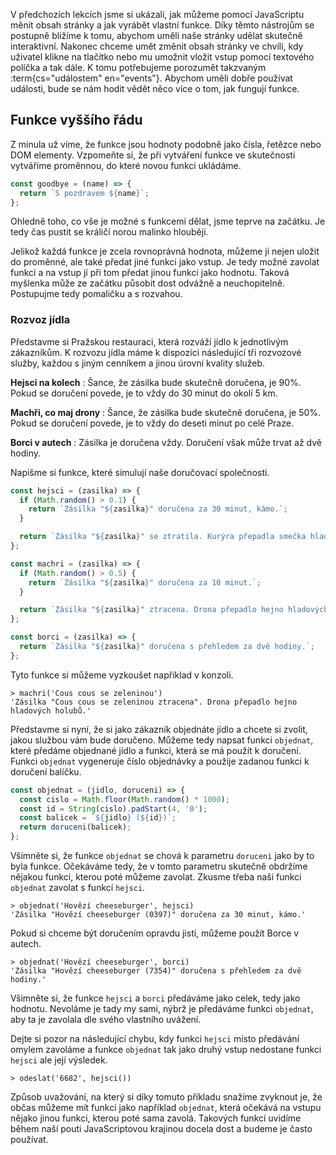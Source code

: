 V předchozích lekcích jsme si ukázali, jak můžeme pomocí JavaScriptu měnit obsah stránky a jak vyrábět vlastní funkce. Díky těmto nástrojům se postupně bližíme k tomu, abychom uměli naše stránky udělat skutečně interaktivní. Nakonec chceme umět změnit obsah stránky ve chvíli, kdy uživatel klikne na tlačítko nebo mu umožnit vložit vstup pomocí textového políčka a tak dále. K tomu potřebujeme porozumět takzvaným :term{cs="událostem" en="events"}. Abychom uměli dobře používat události, bude se nám hodit vědět něco více o tom, jak fungují funkce.

## Funkce vyššího řádu

Z minula už víme, že funkce jsou hodnoty podobně jako čísla, řetězce nebo DOM elementy. Vzpomeňte si, že při vytváření funkce ve skutečnosti vytváříme proměnnou, do které novou funkci ukládáme.

```js
const goodbye = (name) => {
  return `S pozdravem ${name}`;
};
```

Ohledně toho, co vše je možné s funkcemi dělat, jsme teprve na začátku. Je tedy čas pustit se králičí norou malinko hlouběji.

Jelikož každá funkce je zcela rovnoprávná hodnota, můžeme ji nejen uložit do proměnné, ale také předat jiné funkci jako vstup. Je tedy možné zavolat funkci a na vstup jí při tom předat jinou funkci jako hodnotu. Taková myšlenka může ze začátku působit dost odvážně a neuchopitelně. Postupujme tedy pomaličku a s rozvahou.

### Rozvoz jídla

Představme si Pražskou restauraci, která rozváží jídlo k jednotlivým zákazníkům. K rozvozu jídla máme k dispozici následující tři rozvozové služby, každou s jiným cenníkem a jinou úrovní kvality služeb.

**Hejsci na kolech**
: Šance, že zásilka bude skutečně doručena, je 90%. Pokud se doručení povede, je to vždy do 30 minut do okolí 5 km.

**Machři, co maj drony**
: Šance, že zásilka bude skutečně doručena, je 50%. Pokud se doručení povede, je to vždy do deseti minut po celé Praze.

**Borci v autech**
: Zásilka je doručena vždy. Doručení však může trvat až dvě hodiny.

Napišme si funkce, které simulují naše doručovací společnosti.

```js
const hejsci = (zasilka) => {
  if (Math.random() > 0.1) {
    return `Zásilka "${zasilka}" doručena za 30 minut, kámo.`;
  }

  return `Zásilka "${zasilka}" se ztratila. Kurýra přepadla smečka hladových bezdomovců.`;
};

const machri = (zasilka) => {
  if (Math.random() > 0.5) {
    return `Zásilka "${zasilka}" doručena za 10 minut.`;
  }

  return `Zásilka "${zasilka}" ztracena. Drona přepadlo hejno hladových holubů.`;
};

const borci = (zasilka) => {
  return `Zásilka "${zasilka}" doručena s přehledem za dvě hodiny.`;
};
```

Tyto funkce si můžeme vyzkoušet například v konzoli.

```jscon
> machri('Cous cous se zeleninou')
'Zásilka "Cous cous se zeleninou ztracena". Drona přepadlo hejno hladových holubů.'
```

Představme si nyní, že si jako zákazník objednáte jídlo a chcete si zvolit, jakou službou vám bude doručeno. Můžeme tedy napsat funkci `objednat`, které předáme objednané jídlo a funkci, která se má použít k doručení. Funkci `objednat` vygeneruje číslo objednávky a použije zadanou funkci k doručení balíčku.

```js
const objednat = (jidlo, doruceni) => {
  const cislo = Math.floor(Math.random() * 1000);
  const id = String(cislo).padStart(4, '0');
  const balicek = `${jidlo} (${id})`;
  return doruceni(balicek);
};
```

Všimněte si, že funkce `objednat` se chová k parametru `doruceni` jako by to byla funkce. Očekáváme tedy, že v tomto parametru skutečně obdržíme nějakou funkci, kterou poté můžeme zavolat. Zkusme třeba naši funkci `objednat` zavolat s funkcí `hejsci`.

```jscon
> objednat('Hovězí cheeseburger', hejsci)
'Zásilka "Hovězí cheeseburger (0397)" doručena za 30 minut, kámo.'
```

Pokud si chceme být doručením opravdu jistí, můžeme použít Borce v autech.

```jscon
> objednat('Hovězí cheeseburger', borci)
'Zásilka "Hovězí cheeseburger (7354)" doručena s přehledem za dvě hodiny.'
```

Všimněte si, že funkce `hejsci` a `borci` předáváme jako celek, tedy jako hodnotu. Nevoláme je tady my sami, nýbrž je předáváme funkci `objednat`, aby ta je zavolala dle svého vlastního uvážení.

Dejte si pozor na následující chybu, kdy funkci `hejsci` místo předávání omylem zavoláme a funkce `objednat` tak jako druhý vstup nedostane funkci `hejsci` ale její výsledek.

```jscon
> odeslat('6682', hejsci())
```

Způsob uvažování, na který si díky tomuto příkladu snažíme zvyknout je, že občas můžeme mít funkci jako například `objednat`, která očekává na vstupu nějako jinou funkci, kterou poté sama zavolá. Takových funkcí uvidíme během naší pouti JavaScriptovou krajinou docela dost a budeme je často používat.
